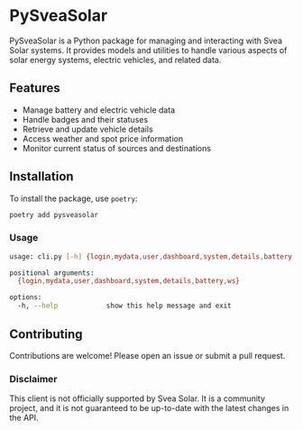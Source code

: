 # PySveaSolar

PySveaSolar is a Python package for managing and interacting with Svea Solar systems. It provides models and utilities to handle various aspects of solar energy systems, electric vehicles, and related data.

## Features

- Manage battery and electric vehicle data
- Handle badges and their statuses
- Retrieve and update vehicle details
- Access weather and spot price information
- Monitor current status of sources and destinations

## Installation

To install the package, use `poetry`:

```bash
poetry add pysveasolar
```

### Usage
```bash
usage: cli.py [-h] {login,mydata,user,dashboard,system,details,battery,ws} ...

positional arguments:
  {login,mydata,user,dashboard,system,details,battery,ws}

options:
  -h, --help            show this help message and exit
```

## Contributing
Contributions are welcome! Please open an issue or submit a pull request.

### Disclaimer
This client is not officially supported by Svea Solar. It is a community project, and it is not guaranteed to be up-to-date with the latest changes in the API.
